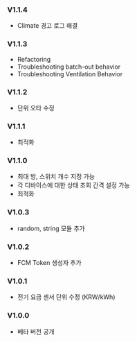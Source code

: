 ### V1.1.4
- Climate 경고 로그 해결

### V1.1.3
- Refactoring
- Troubleshooting batch-out behavior
- Troubleshooting Ventilation Behavior

### V1.1.2
- 단위 오타 수정

### V1.1.1
- 최적화

### V1.1.0
- 최대 방, 스위치 개수 지정 가능
- 각 디바이스에 대한 상태 조회 간격 설정 가능
- 최적화
  
### V1.0.3
- random, string 모듈 추가

### V1.0.2
- FCM Token 생성자 추가

### V1.0.1
- 전기 요금 센서 단위 수정 (KRW/kWh)

### V1.0.0
- 베타 버전 공개
